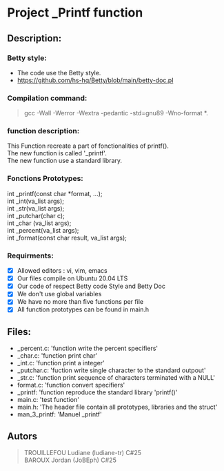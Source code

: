 # Project _Printf function

## Description:

### Betty style:

- The code use the Betty style. <br />
- https://github.com/hs-hq/Betty/blob/main/betty-doc.pl <br />

### Compilation command:

> gcc -Wall -Werror -Wextra -pedantic -std=gnu89 -Wno-format *.


### function description:
This Function recreate a part of fonctionalities of printf(). <br />
The new function is called '_printf'. <br />
The new function use a standard library. <br />

### Fonctions Prototypes:

int _printf(const char *format, ...); <br />
int _int(va_list args); <br />
int _str(va_list args); <br />
int _putchar(char c); <br />
int _char (va_list args); <br />
int _percent(va_list args); <br />
int _format(const char result, va_list args); <br />

### Requirments:
- [x] Allowed editors : vi, vim, emacs <br />
- [x] Our files compile on Ubuntu 20.04 LTS <br />
- [x] Our code of respect Betty code Style and Betty Doc <br />
- [x] We don't use global variables <br />
- [x] We have no more than five functions per file <br />
- [x] All function prototypes can be found in main.h <br />

## Files:
- _percent.c: 'function write the percent specifiers' <br />
- _char.c: 'function print char' <br />
- _int.c: 'function print a integer' <br />
- _putchar.c: 'fuction write single character to the standard outpout' <br />
- _str.c: 'function print sequence of characters terminated with a NULL' <br />
- format.c: 'function convert specifiers' <br />
- _printf: 'function reproduce the standard library 'printf()' <br />
- main.c: 'test function' <br />
- main.h: 'The header file contain all prototypes, libraries and the struct' <br />
- man_3_printf: 'Manuel _printf'

## Autors
> TROUILLEFOU Ludiane (ludiane-tr) C#25  <br />
> BAROUX Jordan (JoBEph) C#25 <br />
